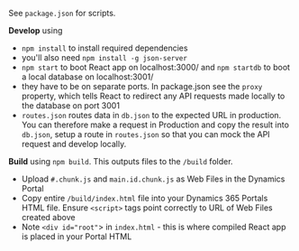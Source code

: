 See `package.json` for scripts.

**Develop** using 
 - `npm install` to install required dependencies 
 - you'll also need `npm install -g json-server`
 -  `npm start` to boot React app on localhost:3000/ and `npm startdb` to boot a local database on localhost:3001/
 - they have to be on separate ports. In package.json see the `proxy` property, which tells React to redirect any API requests made locally to the database on port 3001
 - `routes.json` routes data in `db.json` to the expected URL in production. You can therefore make a request in Production and copy the result into `db.json`, setup a route in `routes.json` so that you can mock the API request and develop locally.

**Build** using `npm build`. This outputs files to the `/build` folder. 
 - Upload `#.chunk.js` and `main.id.chunk.js` as Web Files in the Dynamics Portal
 - Copy entire `/build/index.html` file into your Dynamics 365 Portals HTML file. Ensure `<script>` tags point correctly to URL of Web Files created above
 - Note `<div id="root"`> in `index.html` - this is where compiled React app is placed in your Portal HTML